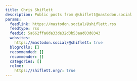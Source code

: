 ```yaml
---
title: Chris Shiflett
description: Public posts from @shiflett@mastodon.social
params:
  feedlink: https://mastodon.social/@shiflett.rss
  feedtype: rss
  feedid: 5a662ffa0da33de32d3b53aad03d8343
  websites:
    https://mastodon.social/@shiflett: true
  blogrolls: []
  recommended: []
  recommender: []
  categories: []
  relme:
    https://shiflett.org/: true
---
```

